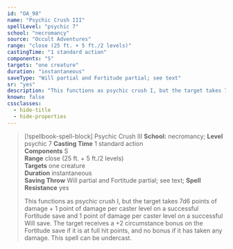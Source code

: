 ```yaml
---
id: "OA_98"
name: "Psychic Crush III"
spellLevel: "psychic 7"
school: "necromancy"
source: "Occult Adventures"
range: "close (25 ft. + 5 ft./2 levels)"
castingTime: "1 standard action"
components: "S"
targets: "one creature"
duration: "instantaneous"
saveType: "Will partial and Fortitude partial; see text"
sr: "yes"
description: "This functions as psychic crush I, but the target takes 7d6 points of damage + 1 point of damage per caster level on a successful Fortitude save and 1 point of damage per caster level on a successful Will save. The target receives a +2 circumstance bonus on the Fortitude save if it is at full hit points, and no bonus if it has taken any damage. This spell can be undercast."
known: false
cssclasses:
  - hide-title
  - hide-properties
---
```


> [!spellbook-spell-block] Psychic Crush III
> **School:** necromancy; **Level** psychic 7
> **Casting Time** 1 standard action  
> **Components** S  
> **Range** close (25 ft. + 5 ft./2 levels)  
> **Targets** one creature  
> **Duration** instantaneous  
> **Saving Throw** Will partial and Fortitude partial; see text; **Spell Resistance** yes
> 
> This functions as psychic crush I, but the target takes 7d6 points of damage + 1 point of damage per caster level on a successful Fortitude save and 1 point of damage per caster level on a successful Will save. The target receives a +2 circumstance bonus on the Fortitude save if it is at full hit points, and no bonus if it has taken any damage. This spell can be undercast.